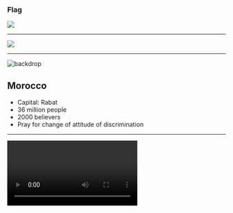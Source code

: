 ### Flag

![](https://upload.wikimedia.org/wikipedia/commons/2/2c/Flag_of_Morocco.svg)

---

![](https://upload.wikimedia.org/wikipedia/commons/7/78/Morocco_%28orthographic_projection%2C_WS_claimed%29.svg)

---

![backdrop](https://res.cloudinary.com/kiekies/image/upload/v1694372967/prayer/krjnguvfsezblxnx9dht.jpg)

## Morocco

- Capital: Rabat
- 36 million people
- 2000 believers
- Pray for change of attitude of discrimination

---

![](https://f000.backblazeb2.com/file/ccw-prayer/morocco.mp4)
